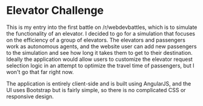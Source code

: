# Elevator Challenge

This is my entry into the first battle on /r/webdevbattles, which is to simulate 
the functionality of an elevator. I decided to go for a simulation that focuses
on the efficiency of a group of elevators. The elevators and passengers work as
autonomous agents, and the website user can add new passengers to the simulation
and see how long it takes them to get to their destination. Ideally the 
application would allow users to customize the elevator request selection logic
in an attempt to optimize the travel time of passengers, but I won't go that far
right now.

The application is entirely client-side and is built using AngularJS, and the
UI uses Bootstrap but is fairly simple, so there is no complicated CSS or 
responsive design.